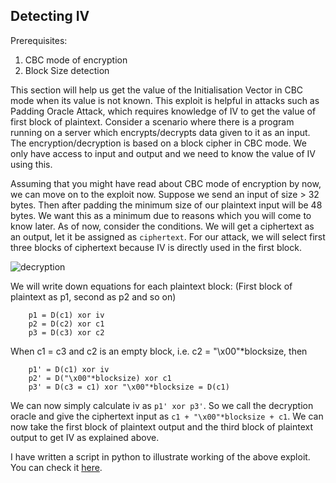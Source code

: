 ## Detecting IV

Prerequisites:
1. CBC mode of encryption
2. Block Size detection

This section will help us get the value of the Initialisation Vector in CBC mode when its value is not known. This exploit is helpful in attacks such as Padding Oracle Attack, which requires knowledge of IV to get the value of first block of plaintext. Consider a scenario where there is a program running on a server which encrypts/decrypts data given to it as an input. The encryption/decryption is based on a block cipher in CBC mode. We only have access to input and output and we need to know the value of IV using this. 

Assuming that you might have read about CBC mode of encryption by now, we can move on to the exploit now. Suppose we send an input of size > 32 bytes. Then after padding the minimum size of our plaintext input will be 48 bytes. We want this as a minimum due to reasons which you will come to know later. As of now, consider the conditions. We will get a ciphertext as an output, let it be assigned as `ciphertext`. For our attack, we will select first three blocks of ciphertext because IV is directly used in the first block.

![decryption](https://upload.wikimedia.org/wikipedia/commons/2/2a/CBC_decryption.svg)

We will write down equations for each plaintext block: (First block of plaintext as p1, second as p2 and so on)
```
    p1 = D(c1) xor iv
    p2 = D(c2) xor c1
    p3 = D(c3) xor c2
```

When c1 = c3 and c2 is an empty block, i.e. c2 = "\x00"*blocksize, then 
```
    p1' = D(c1) xor iv
    p2' = D("\x00"*blocksize) xor c1
    p3' = D(c3 = c1) xor "\x00"*blocksize = D(c1)
```
We can now simply calculate iv as `p1' xor p3'`. So we call the decryption oracle and give the ciphertext input as `c1 + "\x00"*blocksize + c1`. We can now take the first block of plaintext output and the third block of plaintext output to get IV as explained above. 

I have written a script in python to illustrate working of the above exploit. You can check it [here](example.py).





